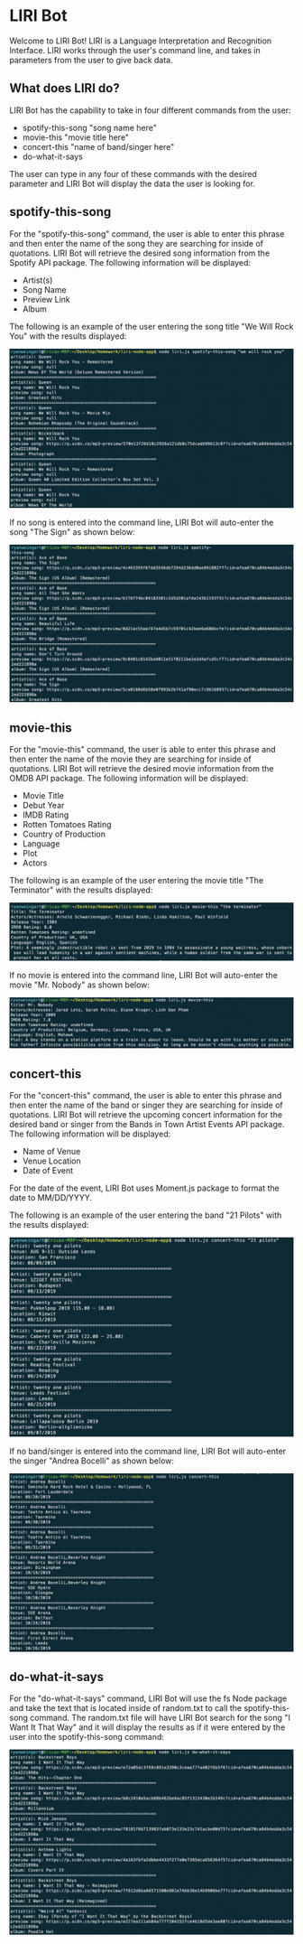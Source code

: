 # LIRI Bot

Welcome to LIRI Bot! LIRI is a Language Interpretation and Recognition Interface. LIRI works through the user's command line, and takes in parameters from the user to give back data.

## What does LIRI do?

LIRI Bot has the capability to take in four different commands from the user:

* spotify-this-song "song name here"
* movie-this "movie title here"
* concert-this "name of band/singer here"
* do-what-it-says

The user can type in any four of these commands with the desired parameter and LIRI Bot will display the data the user is looking for.

## spotify-this-song

For the "spotify-this-song" command, the user is able to enter this phrase and then enter the name of the song they are searching for inside of quotations. LIRI Bot will retrieve the desired song information from the Spotify API package. The following information will be displayed:

* Artist(s)
* Song Name
* Preview Link
* Album

The following is an example of the user entering the song title "We Will Rock You" with the results displayed:

![spotify image](https://github.com/ryanweingart/liri-node-app/blob/master/images/spotify-this-song-image.png)

If no song is entered into the command line, LIRI Bot will auto-enter the song "The Sign" as shown below:

![spotify no entry](https://github.com/ryanweingart/liri-node-app/blob/master/images/spotify%20-%20no%20song%20entered%20image.png)

## movie-this

For the "movie-this" command, the user is able to enter this phrase and then enter the name of the movie they are searching for inside of quotations. LIRI Bot will retrieve the desired movie information from the OMDB API package. The following information will be displayed:

* Movie Title
* Debut Year
* IMDB Rating
* Rotten Tomatoes Rating
* Country of Production
* Language
* Plot
* Actors

The following is an example of the user entering the movie title "The Terminator" with the results displayed:

![movie image](https://github.com/ryanweingart/liri-node-app/blob/master/images/movie-this-image.png)

If no movie is entered into the command line, LIRI Bot will auto-enter the movie "Mr. Nobody" as shown below:

![movie no entry](https://github.com/ryanweingart/liri-node-app/blob/master/images/movie%20-%20no%20movie%20entered%20image.png)

## concert-this

For the "concert-this" command, the user is able to enter this phrase and then enter the name of the band or singer they are searching for inside of quotations. LIRI Bot will retrieve the upcoming concert information for the desired band or singer from the Bands in Town Artist Events API package. The following information will be displayed:

* Name of Venue
* Venue Location
* Date of Event

For the date of the event, LIRI Bot uses Moment.js package to format the date to MM/DD/YYYY.

The following is an example of the user entering the band "21 Pilots" with the results displayed:

![concert image](https://github.com/ryanweingart/liri-node-app/blob/master/images/concert-this-image.png)

If no band/singer is entered into the command line, LIRI Bot will auto-enter the singer "Andrea Bocelli" as shown below:

![concert no entry](https://github.com/ryanweingart/liri-node-app/blob/master/images/concert%20-%20no%20band%20entered%20image.png)

## do-what-it-says

For the "do-what-it-says" command, LIRI Bot will use the fs Node package and take the text that is located inside of random.txt to call the spotify-this-song command. The random.txt file will have LIRI Bot search for the song "I Want It That Way" and it will display the results as if it were entered by the user into the spotify-this-song command:

![do what it says image](https://github.com/ryanweingart/liri-node-app/blob/master/images/do-what-it-says-image.png)
